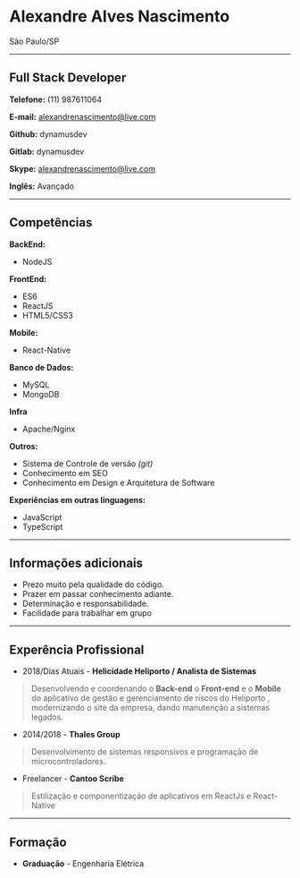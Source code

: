 # Alexandre Alves Nascimento
São Paulo/SP

---

## Full Stack Developer


**Telefone:** (11) 987611064

**E-mail:** alexandrenascimento@live.com

**Github:** dynamusdev

**Gitlab:** dynamusdev

**Skype:** alexandrenascimento@live.com

**Inglês:** Avançado



---

## Competências

**BackEnd:**
* NodeJS

**FrontEnd:**
* ES6
* ReactJS
* HTML5/CSS3

**Mobile:**
* React-Native

**Banco de Dados:**
* MySQL
* MongoDB

**Infra**
* Apache/Nginx

**Outros:**
* Sistema de Controle de versão *(git)*
* Conhecimento em SEO
* Conhecimento em Design e Arquitetura de Software


**Experiências em outras linguagens:**
* JavaScript
* TypeScript
---

## Informações adicionais

* Prezo muito pela qualidade do código.
* Prazer em passar conhecimento adiante.
* Determinação e responsabilidade.
* Facilidade para trabalhar em grupo

---

## Experência Profissional
* 2018/Dias Atuais - **Helicidade Heliporto / Analista de Sistemas**
> Desenvolvendo e coordenando o **Back-end** o **Front-end** e o **Mobile** do aplicativo de gestão e gerenciamento de riscos do Heliporto , modernizando o site da empresa, dando manutenção a sistemas legados.

* 2014/2018 - **Thales Group**
> Desenvolvimento de sistemas responsivos e programação de microcontroladores.

* Freelancer - **Cantoo Scribe**
> Estilização e componentização de aplicativos em ReactJs e React-Native


---

## Formação

* **Graduação** - Engenharia Elétrica

